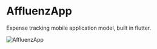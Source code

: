 # AffluenzApp

Expense tracking mobile application model, built in flutter.

![AffluenzApp](https://user-images.githubusercontent.com/88940440/225909112-fb53edf5-b6fe-429b-afed-382583cd4a74.png)
